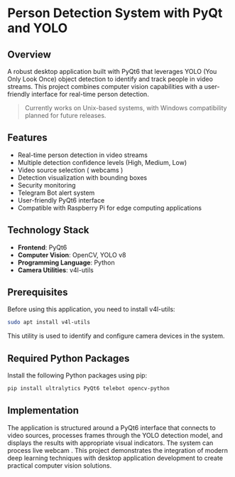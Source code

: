 # Person Detection System with PyQt and YOLO

## Overview
A robust desktop application built with PyQt6 that leverages YOLO (You Only Look Once) object detection to identify and track people in video streams. This project combines computer vision capabilities with a user-friendly interface for real-time person detection.
> Currently works on Unix-based systems, with Windows compatibility planned for future releases.

## Features
- Real-time person detection in video streams
- Multiple detection confidence levels (High, Medium, Low)
- Video source selection ( webcams )
- Detection visualization with bounding boxes
- Security monitoring
- Telegram Bot alert system
- User-friendly PyQt6 interface
- Compatible with Raspberry Pi for edge computing applications

## Technology Stack
- **Frontend**: PyQt6
- **Computer Vision**: OpenCV, YOLO v8
- **Programming Language**: Python
- **Camera Utilities**: v4l-utils

## Prerequisites
Before using this application, you need to install v4l-utils:
```bash
sudo apt install v4l-utils
```
This utility is used to identify and configure camera devices in the system.

## Required Python Packages
Install the following Python packages using pip:
```bash
pip install ultralytics PyQt6 telebot opencv-python
```

## Implementation
The application is structured around a PyQt6 interface that connects to video sources, processes frames through the YOLO detection model, and displays the results with appropriate visual indicators. The system can process live webcam .
This project demonstrates the integration of modern deep learning techniques with desktop application development to create practical computer vision solutions.